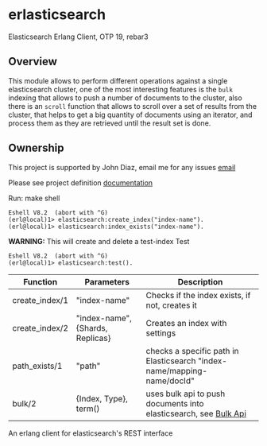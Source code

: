 # erlasticsearch

Elasticsearch Erlang Client, OTP 19, rebar3

## Overview

This module allows to perform different operations against a single elasticsearch cluster, 
one of the most interesting features is the `bulk` indexing that allows to push a number 
of documents to the cluster, also there is an `scroll` function that allows to scroll over
a set of results from the cluster, that helps to get a big quantity of documents using an
iterator, and process them as they are retrieved until the result set is done.

## Ownership

This project is supported by John Diaz, email me for any issues [email][email]

Please see project definition [documentation][api-documentation]

Run:
    make shell
    
    Eshell V8.2  (abort with ^G)
    (erl@local)1> elasticsearch:create_index("index-name").
    (erl@local)1> elasticsearch:index_exists("index-name").

**WARNING:**  This will create and delete a test-index
    Test
    
    Eshell V8.2  (abort with ^G)
    (erl@local)1> elasticsearch:test().
    

Function | Parameters | Description
----- | ----------- | --------
create_index/1 | "index-name" | Checks if the index exists, if not, creates it
create_index/2 | "index-name", {Shards, Replicas}  | Creates an index with settings
path_exists/1 | "path" | checks a specific path in Elasticsearch "index-name/mapping-name/docId"
bulk/2 | {Index, Type}, term() | uses bulk api to push documents into elasticsearch, see [Bulk Api](https://www.elastic.co/guide/en/elasticsearch/reference/2.4/docs-bulk.html)


An erlang client for elasticsearch's REST interface

[email]: mailto:clientes@desarrollowebmedellin.com
[api-documentation]: https://elpaisa.github.io/erlastic/
